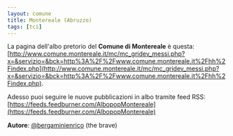 ```yaml
---
layout: comune
title: Montereale (Abruzzo)
tags: [tci]
---
```


La pagina dell'albo pretorio del **Comune di Montereale** è questa: [http://www.comune.montereale.it/mc/mc_gridev_messi.php?x=&servizio=&bck=http%3A%2F%2Fwww.comune.montereale.it%2Fhh%2Findex.php](http://www.comune.montereale.it/mc/mc_gridev_messi.php?x=&servizio=&bck=http%3A%2F%2Fwww.comune.montereale.it%2Fhh%2Findex.php).

Adesso puoi seguire le nuove pubblicazioni in albo tramite feed RSS: [https://feeds.feedburner.com/AlbopopMontereale](https://feeds.feedburner.com/AlbopopMontereale) 


**Autore**: [@bergaminienrico](https://twitter.com/bergaminienrico) (the brave)
